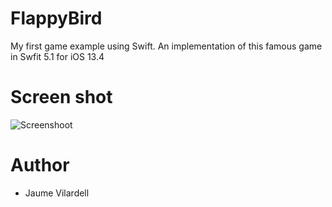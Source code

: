 # FlappyBird
My first game example using Swift.
An implementation of this famous game in Swfit 5.1 for iOS 13.4


# Screen shot
![Screenshoot](../FlappyBird/FlappyBird/Images/ScreenShoot.png)


# Author

- Jaume Vilardell

